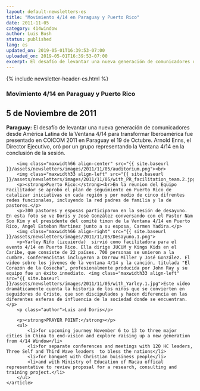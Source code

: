 ```yaml
---
layout: default-newsletters-es
title: "Movimiento 4/14 en Paraguay y Puerto Rico"
date: 2011-11-05
category: 414window
author: Luis Bush
status: published
lang: es
updated_on: 2019-05-01T16:39:53-07:00
uploaded_on: 2019-05-01T16:39:53-07:00
excerpt: El desafío de levantar una nueva generación de comunicadores desde América Latina de la Ventana 4/14 para transformar Iberoamérica fue presentado en COICOM 2011 en Paraguay el 19 de Octubre. Arnold Enns, el Director Ejecutivo, oró por un grupo representando la Ventana 4/14 en la conclusión de la sesión.
---
```

<article class="document-container" data-publication-date="{{page.date}}" data-uploaded-on="{{page.uploaded_on}}" data-updated-on="{{page.updated_on}}" data-category="{{page.category}}">
<div id="newsletter">
{% include newsletter-header-es.html %}
	<article>
	    <h1>Movimiento 4/14 en Paraguay y Puerto Rico</h1>
		<h2 id="article-date"><time datetime="2011-11-05">5 de Noviembre de 2011</time></h2>
	    <p id="first-paragraph"><strong>Paraguay:</strong> El desafío de levantar una nueva generación de comunicadores desde América Latina de la Ventana 4/14 para transformar Iberoamérica fue presentado en COICOM 2011 en Paraguay el 19 de Octubre. Arnold Enns, el Director Ejecutivo, oró por un grupo representando la Ventana 4/14 en la conclusión de la sesión.</p>

		<img class="maxwidth66 align-center" src="{{ site.baseurl }}/assets/newsletters/images/2011/11/05/auditorium.png"><br>
		<img class="maxwidth33 align-left" src="{{ site.baseurl }}/assets/newsletters/images/2011/11/05/with_PR_facilitation_team.2.jpg">
		<p><strong>Puerto Rico:</strong><br>En la reunion del Equipo Facilitador se aprobó el plan de seguimiento en Puerto Rico de catalizar iniciativas en cada región y por medio de cinco difrentes redes funcionales, incluyendo la red padres de familia y la de pastores.</p>
	    <p>300 pastores y esposas participaron en la sesión de desayuno. En esta foto se ve Doris y José González conversando con el Pastor Nam Soo Kim y el presidente del comité timon de la Ventana 4/14 en Puerto Rico, Angel Esteban Martinez junto a su esposa, Carmen Yadira.</p>
	    <img class="maxwidth66 align-right" src="{{ site.baseurl }}/assets/newsletters/images/2011/11/05/Desayuno.1.png">
		<p>Yarley Niño (izquierda)  sirvió como facilitadora para el evento 4/14 en Puerto Rico. Ella dirige JUCUM y Kings Kids en el Caribe, que consiste de 22 países. 700 personas se unieron a la cumbre. Conferencistas incluyeron a Darrow Miller y José González. El video sobre los jóvenes de la ventana 4/14 y la canción, titulada "El Corazón de la Cosecha", profesionalmente producida por John Ray y su equipo fue un éxito inmediato. <img class="maxwidth33 align-left" src="{{ site.baseurl }}/assets/newsletters/images/2011/11/05/with_Yarley.1.jpg">Este video dramáticamente cuenta la historia de los niños que se convierten en seguidores de Cristo, que son discipulados y hacen diferencia en las diferentes esferas de influencia de la sociedad donde se encuentran.</p>
		<p class="author">Luis and Doris</p>

		<p><strong>PRAYER POINT:</strong></p>
		<ul>
			<li>for upcoming journey November 6 to 13 to three major cities in China to end-vision and explore raising up a new generation from 4/14 Window</li>
			<li>for separate conferences and meetings with 120 HC leaders, Three Self and Third Wave leaders  to bless the nations</li>
			<li>for banquet with Christian buisiness people</li>
			<li>and with Ministry of Education of Macau offical representative to review proposal for a research, consulting and training project.</li>
		</ul>
	</article>
</div>
</article>
